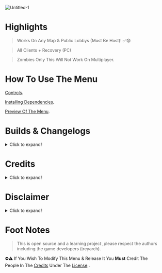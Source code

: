 ![Untitled-1](https://user-images.githubusercontent.com/48811414/157215961-44c99bb9-4fd7-4c12-ab7d-73f61cd118d4.png)
# Highlights
> Works On Any Map & Public Lobbys (Must Be Host)! ✅😎


> All Clients + Recovery (PC)


> Zombies Only This Will Not Work On Multiplayer.

# How To Use The Menu
[Controls](https://github.com/SirCryptic/Abomination-Unofficial/wiki/Controls).

[Installing Dependencies](https://github.com/SirCryptic/Abomination-Unofficial/wiki/Installing-Dependencies).

[Preview Of The Menu](https://github.com/SirCryptic/Abomination-Unofficial/wiki/Preview).

# Builds & Changelogs
<details>
  <summary>Click to expand!</summary>

### BUILD VERSION: 1.0.4 - Unofficial - (Change Log)
  > 11/03/22
  
Added:
- Turn Power On ( combined with all doors )
- Gun Game (yes gun game for zombies)
- All Players Godmode
  
Fixs:
- Fixed Issue With Some Doors Not Opening and the popup error (now opens all doors & turns power on)
  
Misc Changes:
- Changed the way all perks is given and now uses perkaholic ( you get all the perks ✅😎 )
- Cleaned Up Some More Code
  - some misc changes to code and additions ( eg fixed + added box stuff )
  
> 10/03/22
  
Added:
- Give All Perks
- Open All Doors
- Stats Options
- Packapunch current weapon
- Sounds menu
- Powerups menu
- Mystery Box Options
- Added Bullets Menu
- Some Random Stuff
  
Fixs:
- Fixed Issue With Some Weapons Not Being given to players
- Fixed Issue With Teleport Menu Not Selecting the chosen client (also added some misc Fx To Teleports🤷)
  
Misc Changes:
- Re-arranged some menu options (main now fits all on one page)
- Cleaned up and tidied up some code / functions
  
> 09/03/22
- Changed Teleports to players menu & fixed = added some weapons (also changed got rid of misc options are now in fun and teleports menu)

> 07/03/22
- Various Fixes, Changes & Additions (eg revive players , sounds + fix & added some weapons to weapon menu)

> 05/03/22
- Added Individual Kick For Each Client When Selecting A Player in Players Menu
- Added More Stuff To All Players Menu (EG give all rank ,unlocks ,weapons,points,etc)
- Added Pack-A-Punched Weapons Menu

> 04/03/22
- Added Equipment to weapon Menu
- Extended Weapon Menu (Renamed To Weapon Options)
- Cleaned Up Some Code
- Fixed Zombie Teleport ( Now Teleports To Specific Player When Using Player Menu )
- Added All Players Menu ( Just Kick All Players For Now )

~~## ** BUILD VERSION: 1.0.3  Unofficial - (Change Log)**~~
> 04/03/22


~~Added Weapon Menu~~

~~## ** BUILD VERSION: 1.0.2  Unofficial - (Change Log)**~~
> 26/02/22

~~Added Misc Menu (Nothing Much / Player Teleports basically)~~
~~Added Round Changer~~
~~Added Print Notifs for most functions~~

</details>

# Credits
<details>
  <summary>Click to expand!</summary>
  
- ⭐ Sircryptic - Putting Together something usefull for the time being i guess
- ⭐ CF4_99 - Base Menu And Design + Being a massive Help 👍
- ⭐ Extinct - Wouldn't have the attachment stats without him
- ⭐ Serious - BO4 Compiler
- ⭐ Gillam - Some Functions
- ⭐ Treyarch - For There Ummm .....game ? 😂 (Online Is Dead , Solo Sucks 😔)

</details>


# Disclaimer
<details>
  <summary>Click to expand!</summary>
  

Everyone/Company That is viewing this Content This Aplies To You.

Copyright Disclaimer Under Section 107 of the Copyright Act 1976,allowance is made for "fair use" for purposes such as criticism,comment,news reporting,teaching,scholarship and research. Fair use is a use permitted by Copyright statue that might otherwise be infringing. Non-profit, educational or personal use tips the balance in favor of fair use.
</details>
  

  # Foot Notes
> This is open source and a learning project ,please respect the authors including the game developers (treyarch).

⛔⚠️ If You Wish To Modify This Menu & Release It You **Must** Credit The People In The [Credits](https://github.com/SirCryptic/Abomination-Unofficial/blob/main/README.md#credits) Under The [License](https://github.com/SirCryptic/Abomination-Unofficial/blob/main/LICENSE)..
